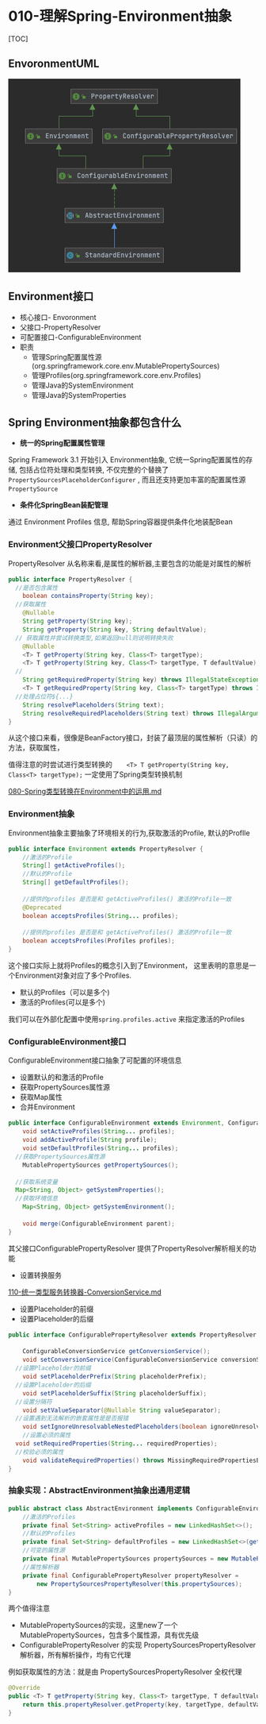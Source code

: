 # 010-理解Spring-Environment抽象

[TOC]

## EnvoronmentUML

![image-20210113123624597](../../assets/image-20210113123624597.png)

## Environment接口

- 核心接口- Envoronment
- 父接口-PropertyResolver
- 可配置接口-ConfigurableEnvironment
- 职责
  - 管理Spring配置属性源(org.springframework.core.env.MutablePropertySources)
  - 管理Profiles(org.springframework.core.env.Profiles)
  - 管理Java的SystemEnvironment
  - 管理Java的SystemProperties

## Spring Environment抽象都包含什么

- **统一的Spring配置属性管理**

Spring Framework 3.1 开始引入 Environment抽象, 它统一Spring配置属性的存储, 包括占位符处理和类型转换, 不仅完整的个替换了 `PropertySourcesPlaceholderConfigurer` , 而且还支持更加丰富的配置属性源 `PropertySource`

- **条件化SpringBean装配管理**

通过 Environment Profiles 信息, 帮助Spring容器提供条件化地装配Bean

### Environment父接口PropertyResolver

PropertyResolver 从名称来看,是属性的解析器,主要包含的功能是对属性的解析

```java
public interface PropertyResolver {
  //是否包含属性
	boolean containsProperty(String key);
  //获取属性
	@Nullable
	String getProperty(String key);
	String getProperty(String key, String defaultValue);
  // 获取属性并尝试转换类型,如果返回null则说明转换失败
	@Nullable
	<T> T getProperty(String key, Class<T> targetType);
	<T> T getProperty(String key, Class<T> targetType, T defaultValue);
  //
	String getRequiredProperty(String key) throws IllegalStateException;
	<T> T getRequiredProperty(String key, Class<T> targetType) throws IllegalStateException;
  //处理占位符${...}
	String resolvePlaceholders(String text);
	String resolveRequiredPlaceholders(String text) throws IllegalArgumentException;
}
```

从这个接口来看，很像是BeanFactory接口，封装了最顶层的属性解析（只读）的方法，获取属性，

值得注意的时尝试进行类型转换的`	<T> T getProperty(String key, Class<T> targetType);` 一定使用了Spring类型转换机制

 [080-Spring类型转换在Environment中的运用.md](080-Spring类型转换在Environment中的运用.md) 

### Environment抽象

Environment抽象主要抽象了环境相关的行为,获取激活的Profile, 默认的ProfIle

```java
public interface Environment extends PropertyResolver {
	//激活的Profile
	String[] getActiveProfiles();
	//默认的Profile
	String[] getDefaultProfiles();

	//提供的profiles 是否是和 getActiveProfiles() 激活的Profile一致
	@Deprecated
	boolean acceptsProfiles(String... profiles);

	//提供的profiles 是否是和 getActiveProfiles() 激活的Profile一致
	boolean acceptsProfiles(Profiles profiles);
}
```

这个接口实际上就将Profiles的概念引入到了Environment， 这里表明的意思是一个Environment对象对应了多个Profiles.

- 默认的Profiles（可以是多个)
- 激活的Profiles(可以是多个)

我们可以在外部化配置中使用`spring.profiles.active` 来指定激活的Profiles

### ConfigurableEnvironment接口

ConfigurableEnvironment接口抽象了可配置的环境信息

- 设置默认的和激活的Profile
- 获取PropertySources属性源
- 获取Map属性
- 合并Environment

```java
public interface ConfigurableEnvironment extends Environment, ConfigurablePropertyResolver {
	void setActiveProfiles(String... profiles);
	void addActiveProfile(String profile);
	void setDefaultProfiles(String... profiles);
  //获取PropertySources属性源
	MutablePropertySources getPropertySources();
	
  //获取系统变量
  Map<String, Object> getSystemProperties();
  //获取环境信息
	Map<String, Object> getSystemEnvironment();

	void merge(ConfigurableEnvironment parent);
}

```

其父接口ConfigurablePropertyResolver 提供了PropertyResolver解析相关的功能

- 设置转换服务 

[110-统一类型服务转换器-ConversionService.md](../014-Spring类型转换/110-统一类型服务转换器-ConversionService.md) 

- 设置Placeholder的前缀
- 设置Placeholder的后缀

```java
public interface ConfigurablePropertyResolver extends PropertyResolver {

	ConfigurableConversionService getConversionService();
	void setConversionService(ConfigurableConversionService conversionService);
  //设置Placeholder的前缀
	void setPlaceholderPrefix(String placeholderPrefix);
  //设置Placeholder的后缀
	void setPlaceholderSuffix(String placeholderSuffix);
  //设置分隔符
	void setValueSeparator(@Nullable String valueSeparator);
  //设置遇到无法解析的嵌套属性是是否报错
	void setIgnoreUnresolvableNestedPlaceholders(boolean ignoreUnresolvableNestedPlaceholders);
	//设置必须的属性
  void setRequiredProperties(String... requiredProperties);
  //校验必须的属性
	void validateRequiredProperties() throws MissingRequiredPropertiesException;
}

```

### 抽象实现：AbstractEnvironment抽象出通用逻辑

```java
public abstract class AbstractEnvironment implements ConfigurableEnvironment {
	//激活的Profiles
    private final Set<String> activeProfiles = new LinkedHashSet<>();
	//默认的Profiles
    private final Set<String> defaultProfiles = new LinkedHashSet<>(getReservedDefaultProfiles());
	//可变的属性源
    private final MutablePropertySources propertySources = new MutablePropertySources();
	//属性解析器
    private final ConfigurablePropertyResolver propertyResolver =
        new PropertySourcesPropertyResolver(this.propertySources);
}
```

两个值得注意

- MutablePropertySources的实现，这里new了一个MutablePropertySources，包含多个属性源，具有优先级
- ConfigurablePropertyResolver 的实现 PropertySourcesPropertyResolver 解析器，所有解析操作，均有它代理

例如获取属性的方法：就是由 PropertySourcesPropertyResolver 全权代理

```java
@Override
public <T> T getProperty(String key, Class<T> targetType, T defaultValue) {
    return this.propertyResolver.getProperty(key, targetType, defaultValue);
}

```

